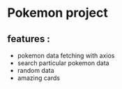 # Pokemon project 
## features :
- pokemon data fetching with axios
- search particular pokemon data
- random data
- amazing cards
